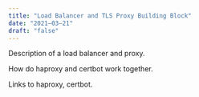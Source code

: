 ```yaml
---
title: "Load Balancer and TLS Proxy Building Block"
date: "2021–03–21"
draft: "false"
---
```


Description of a load balancer and proxy.

How do haproxy and certbot work together.

Links to haproxy, certbot.
